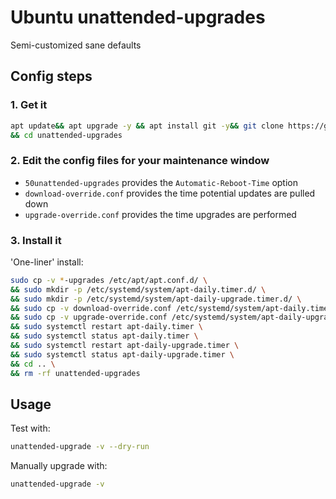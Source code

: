 # Ubuntu unattended-upgrades

Semi-customized sane defaults

## Config steps

### 1. Get it

```bash
apt update&& apt upgrade -y && apt install git -y&& git clone https://github.com/dev01d/unattended-upgrades.git \
&& cd unattended-upgrades
```

### 2. Edit the config files for your maintenance window

- `50unattended-upgrades` provides the `Automatic-Reboot-Time` option
- `download-override.conf` provides the time potential updates are pulled down
- `upgrade-override.conf` provides the time upgrades are performed

### 3. Install it

'One-liner' install:

<!-- spellchecker: disable -->

```bash
sudo cp -v *-upgrades /etc/apt/apt.conf.d/ \
&& sudo mkdir -p /etc/systemd/system/apt-daily.timer.d/ \
&& sudo mkdir -p /etc/systemd/system/apt-daily-upgrade.timer.d/ \
&& sudo cp -v download-override.conf /etc/systemd/system/apt-daily.timer.d/override.conf \
&& sudo cp -v upgrade-override.conf /etc/systemd/system/apt-daily-upgrade.timer.d/override.conf \
&& sudo systemctl restart apt-daily.timer \
&& sudo systemctl status apt-daily.timer \
&& sudo systemctl restart apt-daily-upgrade.timer \
&& sudo systemctl status apt-daily-upgrade.timer \
&& cd .. \
&& rm -rf unattended-upgrades
```

<!-- spellchecker: enable -->

## Usage

Test with:

```bash
unattended-upgrade -v --dry-run
```

Manually upgrade with:

```bash
unattended-upgrade -v
```
